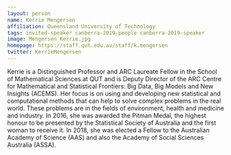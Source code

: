 ```yaml
---
layout: person
name: Kerrie Mengersen
affiliation: Queensland University of Technology
tags: invited-speaker canberra-2019-people canberra-2019-speaker
image: Mengersen_Kerrie.jpg
homepage: https://staff.qut.edu.au/staff/k.mengersen
twitter: KerrieMengersen
---
```

Kerrie is a Distinguished Professor and ARC Laureate Fellow in the School of Mathematical Sciences at QUT and is Deputy Director of the ARC Centre for Mathematical and Statistical Frontiers: Big Data, Big Models and New Insights (ACEMS). Her focus is on using and developing new statistical and computational methods that can help to solve complex problems in the real world. These problems are in the fields of environment, health and medicine and industry. In 2016, she was awarded the Pitman Medal, the highest honour to be presented by the Statistical Society of Australia and the first woman to receive it. In 2018, she was elected a Fellow to the Australian Academy of Science (AAS) and also the Academy of Social Sciences Australia (ASSA).